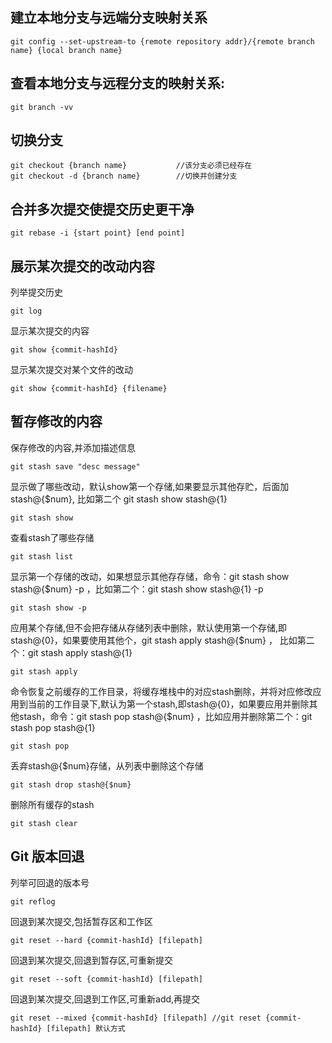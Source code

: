 ## 建立本地分支与远端分支映射关系
```
git config --set-upstream-to {remote repository addr}/{remote branch name} {local branch name}
```

## 查看本地分支与远程分支的映射关系:
```
git branch -vv
```

## 切换分支
```
git checkout {branch name}           //该分支必须已经存在
git checkout -d {branch name}        //切换并创建分支
```

## 合并多次提交使提交历史更干净
```
git rebase -i {start point} [end point]
```

## 展示某次提交的改动内容
列举提交历史
```
git log
```
显示某次提交的内容
```
git show {commit-hashId}
```
显示某次提交对某个文件的改动
```
git show {commit-hashId} {filename}
```

## 暂存修改的内容
保存修改的内容,并添加描述信息
```
git stash save "desc message"
```
显示做了哪些改动，默认show第一个存储,如果要显示其他存贮，后面加stash@{$num}, 比如第二个 git stash show stash@{1}
```
git stash show
```
查看stash了哪些存储
```
git stash list
```
显示第一个存储的改动，如果想显示其他存存储，命令：git stash show  stash@{$num}  -p ，比如第二个：git stash show  stash@{1}  -p
```
git stash show -p
```
应用某个存储,但不会把存储从存储列表中删除，默认使用第一个存储,即stash@{0}，如果要使用其他个，git stash apply stash@{$num} ， 比如第二个：git stash apply stash@{1}
```
git stash apply
```
命令恢复之前缓存的工作目录，将缓存堆栈中的对应stash删除，并将对应修改应用到当前的工作目录下,默认为第一个stash,即stash@{0}，如果要应用并删除其他stash，命令：git stash pop stash@{$num} ，比如应用并删除第二个：git stash pop stash@{1}
```
git stash pop
```
丢弃stash@{$num}存储，从列表中删除这个存储
```
git stash drop stash@{$num}
```
删除所有缓存的stash
```
git stash clear
```

## Git 版本回退
列举可回退的版本号
```
git reflog
```
回退到某次提交,包括暂存区和工作区
```
git reset --hard {commit-hashId} [filepath]
```
回退到某次提交,回退到暂存区,可重新提交
```
git reset --soft {commit-hashId} [filepath]
```
回退到某次提交,回退到工作区,可重新add,再提交
```
git reset --mixed {commit-hashId} [filepath] //git reset {commit-hashId} [filepath] 默认方式
```
